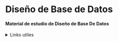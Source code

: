 # Diseño de Base de Datos
#### Material de estudio de Diseño de Base De Datos

<details>
<summary>Links utiles </summary>
  
> [Videos de teoria](https://www.youtube.com/playlist?list=PLgjP77yaDcE-t44Lfz5bGlSzHf63Od5uF)

> [Presentaciones de Teoria](https://drive.google.com/drive/mobile/folders/1_HfE-FjhlwMInBQoSAdSqrKD944sVSvj?usp=sharing)

> [Explicaciones practicas(videos)](https://drive.google.com/drive/mobile/folders/1g1bf1qewCKMTaXkAwk8eooq1tGH4CVuN)

</details>


